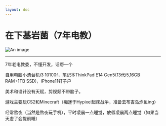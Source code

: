 ```yaml
---
layout: doc
---
```

# 在下基岩菌（7年电教）
![An image](http://q1.qlogo.cn/g?b=qq&nk=1852492513&s=160)
_________________

7年老电教委，不懂开发，话痨一个

自用电脑小渣台机i3 10100f，笔记本ThinkPad E14 Gen5(13代i5,16GB RAM+1TB SSD)，iPhone11钉子户

美术和设计没有天赋，剪视频不带脑子。

游戏主要玩CS2和Minecraft（痴迷于Hypixel起床战争，准备去布吉岛炸鱼ing）

经常熬夜（当然是熬夜玩手机），平时凌晨一点睡觉，放假凌晨两点睡觉（如果当天虚了会提前睡）
